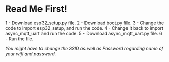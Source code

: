 # Read Me First!

1 - Download esp32_setup.py file.
2 - Download boot.py file.
3 - Change the code to import esp32_setup, and run the code.
4 - Change it back to import async_mqtt_uart and run the code.
5 - Download async_mqtt_uart.py file.
6 - Run the file.

*You might have to change the SSID as well as Password regarding name of your wifi and password.*
